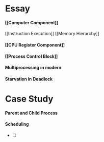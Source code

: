 # Essay
#### [[Computer Component]]
[[Instruction Execution]]
[[Memory Hierarchy]]

#### [[CPU Register Component]]


#### [[Process Control Block]]

#### Multiprocessing in modern
#### Starvation in Deadlock


# Case Study
#### Parent and Child Process

#### Scheduling 
- [  ]

